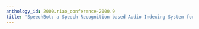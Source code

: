```yaml
---
anthology_id: 2000.riao_conference-2000.9
title: 'SpeechBot: a Speech Recognition based Audio Indexing System for the Web'
---
```

